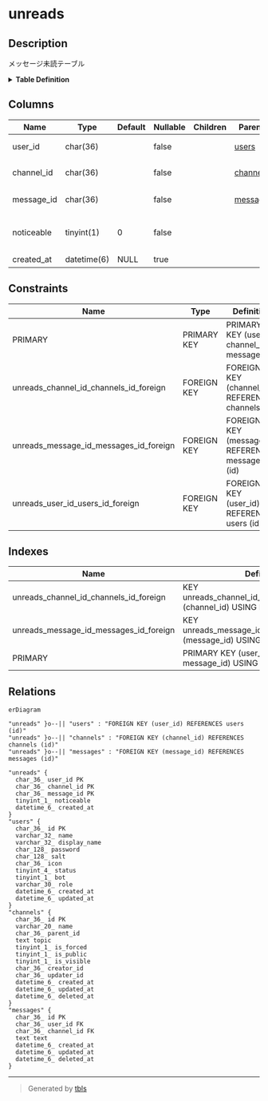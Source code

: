 # unreads

## Description

メッセージ未読テーブル

<details>
<summary><strong>Table Definition</strong></summary>

```sql
CREATE TABLE `unreads` (
  `user_id` char(36) NOT NULL,
  `channel_id` char(36) NOT NULL,
  `message_id` char(36) NOT NULL,
  `noticeable` tinyint(1) NOT NULL DEFAULT 0,
  `created_at` datetime(6) DEFAULT NULL,
  PRIMARY KEY (`user_id`,`channel_id`,`message_id`),
  KEY `unreads_channel_id_channels_id_foreign` (`channel_id`),
  KEY `unreads_message_id_messages_id_foreign` (`message_id`),
  CONSTRAINT `unreads_channel_id_channels_id_foreign` FOREIGN KEY (`channel_id`) REFERENCES `channels` (`id`) ON DELETE CASCADE ON UPDATE CASCADE,
  CONSTRAINT `unreads_message_id_messages_id_foreign` FOREIGN KEY (`message_id`) REFERENCES `messages` (`id`) ON DELETE CASCADE ON UPDATE CASCADE,
  CONSTRAINT `unreads_user_id_users_id_foreign` FOREIGN KEY (`user_id`) REFERENCES `users` (`id`) ON DELETE CASCADE ON UPDATE CASCADE
) ENGINE=InnoDB DEFAULT CHARSET=utf8mb4
```

</details>

## Columns

| Name | Type | Default | Nullable | Children | Parents | Comment |
| ---- | ---- | ------- | -------- | -------- | ------- | ------- |
| user_id | char(36) |  | false |  | [users](users.md) | ユーザーUUID |
| channel_id | char(36) |  | false |  | [channels](channels.md) | チャンネルUUID |
| message_id | char(36) |  | false |  | [messages](messages.md) | メッセージUUID |
| noticeable | tinyint(1) | 0 | false |  |  | 注目メッセージかどうか |
| created_at | datetime(6) | NULL | true |  |  | 未読日時 |

## Constraints

| Name | Type | Definition |
| ---- | ---- | ---------- |
| PRIMARY | PRIMARY KEY | PRIMARY KEY (user_id, channel_id, message_id) |
| unreads_channel_id_channels_id_foreign | FOREIGN KEY | FOREIGN KEY (channel_id) REFERENCES channels (id) |
| unreads_message_id_messages_id_foreign | FOREIGN KEY | FOREIGN KEY (message_id) REFERENCES messages (id) |
| unreads_user_id_users_id_foreign | FOREIGN KEY | FOREIGN KEY (user_id) REFERENCES users (id) |

## Indexes

| Name | Definition |
| ---- | ---------- |
| unreads_channel_id_channels_id_foreign | KEY unreads_channel_id_channels_id_foreign (channel_id) USING BTREE |
| unreads_message_id_messages_id_foreign | KEY unreads_message_id_messages_id_foreign (message_id) USING BTREE |
| PRIMARY | PRIMARY KEY (user_id, channel_id, message_id) USING BTREE |

## Relations

```mermaid
erDiagram

"unreads" }o--|| "users" : "FOREIGN KEY (user_id) REFERENCES users (id)"
"unreads" }o--|| "channels" : "FOREIGN KEY (channel_id) REFERENCES channels (id)"
"unreads" }o--|| "messages" : "FOREIGN KEY (message_id) REFERENCES messages (id)"

"unreads" {
  char_36_ user_id PK
  char_36_ channel_id PK
  char_36_ message_id PK
  tinyint_1_ noticeable
  datetime_6_ created_at
}
"users" {
  char_36_ id PK
  varchar_32_ name
  varchar_32_ display_name
  char_128_ password
  char_128_ salt
  char_36_ icon
  tinyint_4_ status
  tinyint_1_ bot
  varchar_30_ role
  datetime_6_ created_at
  datetime_6_ updated_at
}
"channels" {
  char_36_ id PK
  varchar_20_ name
  char_36_ parent_id
  text topic
  tinyint_1_ is_forced
  tinyint_1_ is_public
  tinyint_1_ is_visible
  char_36_ creator_id
  char_36_ updater_id
  datetime_6_ created_at
  datetime_6_ updated_at
  datetime_6_ deleted_at
}
"messages" {
  char_36_ id PK
  char_36_ user_id FK
  char_36_ channel_id FK
  text text
  datetime_6_ created_at
  datetime_6_ updated_at
  datetime_6_ deleted_at
}
```

---

> Generated by [tbls](https://github.com/k1LoW/tbls)
